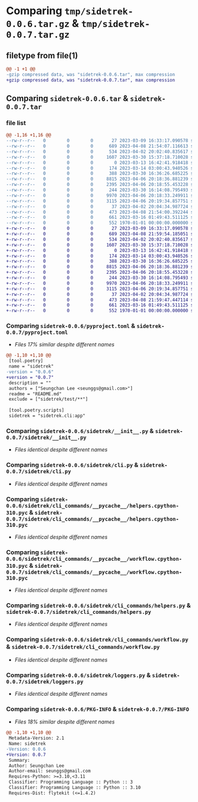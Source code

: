 # Comparing `tmp/sidetrek-0.0.6.tar.gz` & `tmp/sidetrek-0.0.7.tar.gz`

## filetype from file(1)

```diff
@@ -1 +1 @@
-gzip compressed data, was "sidetrek-0.0.6.tar", max compression
+gzip compressed data, was "sidetrek-0.0.7.tar", max compression
```

## Comparing `sidetrek-0.0.6.tar` & `sidetrek-0.0.7.tar`

### file list

```diff
@@ -1,16 +1,16 @@
--rw-r--r--   0        0        0       27 2023-03-09 16:33:17.090578 sidetrek-0.0.6/README.md
--rw-r--r--   0        0        0      689 2023-04-08 21:54:07.116613 sidetrek-0.0.6/pyproject.toml
--rw-r--r--   0        0        0      534 2023-04-02 20:02:40.835617 sidetrek-0.0.6/sidetrek/__init__.py
--rw-r--r--   0        0        0     1607 2023-03-30 15:37:18.710028 sidetrek-0.0.6/sidetrek/cli.py
--rw-r--r--   0        0        0        0 2023-03-13 16:42:41.918418 sidetrek-0.0.6/sidetrek/cli_commands/__init__.py
--rw-r--r--   0        0        0      174 2023-03-14 03:00:43.940526 sidetrek-0.0.6/sidetrek/cli_commands/__pycache__/__init__.cpython-310.pyc
--rw-r--r--   0        0        0      388 2023-03-30 16:36:26.685225 sidetrek-0.0.6/sidetrek/cli_commands/__pycache__/constants.cpython-310.pyc
--rw-r--r--   0        0        0     8815 2023-04-06 20:18:36.881239 sidetrek-0.0.6/sidetrek/cli_commands/__pycache__/helpers.cpython-310.pyc
--rw-r--r--   0        0        0     2395 2023-04-06 20:18:55.453228 sidetrek-0.0.6/sidetrek/cli_commands/__pycache__/workflow.cpython-310.pyc
--rw-r--r--   0        0        0      244 2023-03-30 16:14:08.795493 sidetrek-0.0.6/sidetrek/cli_commands/constants.py
--rw-r--r--   0        0        0     9970 2023-04-06 20:18:33.249911 sidetrek-0.0.6/sidetrek/cli_commands/helpers.py
--rw-r--r--   0        0        0     3115 2023-04-06 20:19:34.857751 sidetrek-0.0.6/sidetrek/cli_commands/workflow.py
--rw-r--r--   0        0        0       37 2023-04-02 20:04:34.987724 sidetrek-0.0.6/sidetrek/constants.py
--rw-r--r--   0        0        0      473 2023-04-08 21:54:00.392244 sidetrek-0.0.6/sidetrek/global_fns.py
--rw-r--r--   0        0        0      661 2023-03-16 01:49:43.511125 sidetrek-0.0.6/sidetrek/loggers.py
--rw-r--r--   0        0        0      552 1970-01-01 00:00:00.000000 sidetrek-0.0.6/PKG-INFO
+-rw-r--r--   0        0        0       27 2023-03-09 16:33:17.090578 sidetrek-0.0.7/README.md
+-rw-r--r--   0        0        0      689 2023-04-08 21:59:54.185051 sidetrek-0.0.7/pyproject.toml
+-rw-r--r--   0        0        0      534 2023-04-02 20:02:40.835617 sidetrek-0.0.7/sidetrek/__init__.py
+-rw-r--r--   0        0        0     1607 2023-03-30 15:37:18.710028 sidetrek-0.0.7/sidetrek/cli.py
+-rw-r--r--   0        0        0        0 2023-03-13 16:42:41.918418 sidetrek-0.0.7/sidetrek/cli_commands/__init__.py
+-rw-r--r--   0        0        0      174 2023-03-14 03:00:43.940526 sidetrek-0.0.7/sidetrek/cli_commands/__pycache__/__init__.cpython-310.pyc
+-rw-r--r--   0        0        0      388 2023-03-30 16:36:26.685225 sidetrek-0.0.7/sidetrek/cli_commands/__pycache__/constants.cpython-310.pyc
+-rw-r--r--   0        0        0     8815 2023-04-06 20:18:36.881239 sidetrek-0.0.7/sidetrek/cli_commands/__pycache__/helpers.cpython-310.pyc
+-rw-r--r--   0        0        0     2395 2023-04-06 20:18:55.453228 sidetrek-0.0.7/sidetrek/cli_commands/__pycache__/workflow.cpython-310.pyc
+-rw-r--r--   0        0        0      244 2023-03-30 16:14:08.795493 sidetrek-0.0.7/sidetrek/cli_commands/constants.py
+-rw-r--r--   0        0        0     9970 2023-04-06 20:18:33.249911 sidetrek-0.0.7/sidetrek/cli_commands/helpers.py
+-rw-r--r--   0        0        0     3115 2023-04-06 20:19:34.857751 sidetrek-0.0.7/sidetrek/cli_commands/workflow.py
+-rw-r--r--   0        0        0       37 2023-04-02 20:04:34.987724 sidetrek-0.0.7/sidetrek/constants.py
+-rw-r--r--   0        0        0      473 2023-04-08 21:59:47.447114 sidetrek-0.0.7/sidetrek/global_fns.py
+-rw-r--r--   0        0        0      661 2023-03-16 01:49:43.511125 sidetrek-0.0.7/sidetrek/loggers.py
+-rw-r--r--   0        0        0      552 1970-01-01 00:00:00.000000 sidetrek-0.0.7/PKG-INFO
```

### Comparing `sidetrek-0.0.6/pyproject.toml` & `sidetrek-0.0.7/pyproject.toml`

 * *Files 17% similar despite different names*

```diff
@@ -1,10 +1,10 @@
 [tool.poetry]
 name = "sidetrek"
-version = "0.0.6"
+version = "0.0.7"
 description = ""
 authors = ["Seungchan Lee <seunggs@gmail.com>"]
 readme = "README.md"
 exclude = ["sidetrek/test/**"]
 
 [tool.poetry.scripts]
 sidetrek = "sidetrek.cli:app"
```

### Comparing `sidetrek-0.0.6/sidetrek/__init__.py` & `sidetrek-0.0.7/sidetrek/__init__.py`

 * *Files identical despite different names*

### Comparing `sidetrek-0.0.6/sidetrek/cli.py` & `sidetrek-0.0.7/sidetrek/cli.py`

 * *Files identical despite different names*

### Comparing `sidetrek-0.0.6/sidetrek/cli_commands/__pycache__/helpers.cpython-310.pyc` & `sidetrek-0.0.7/sidetrek/cli_commands/__pycache__/helpers.cpython-310.pyc`

 * *Files identical despite different names*

### Comparing `sidetrek-0.0.6/sidetrek/cli_commands/__pycache__/workflow.cpython-310.pyc` & `sidetrek-0.0.7/sidetrek/cli_commands/__pycache__/workflow.cpython-310.pyc`

 * *Files identical despite different names*

### Comparing `sidetrek-0.0.6/sidetrek/cli_commands/helpers.py` & `sidetrek-0.0.7/sidetrek/cli_commands/helpers.py`

 * *Files identical despite different names*

### Comparing `sidetrek-0.0.6/sidetrek/cli_commands/workflow.py` & `sidetrek-0.0.7/sidetrek/cli_commands/workflow.py`

 * *Files identical despite different names*

### Comparing `sidetrek-0.0.6/sidetrek/loggers.py` & `sidetrek-0.0.7/sidetrek/loggers.py`

 * *Files identical despite different names*

### Comparing `sidetrek-0.0.6/PKG-INFO` & `sidetrek-0.0.7/PKG-INFO`

 * *Files 18% similar despite different names*

```diff
@@ -1,10 +1,10 @@
 Metadata-Version: 2.1
 Name: sidetrek
-Version: 0.0.6
+Version: 0.0.7
 Summary: 
 Author: Seungchan Lee
 Author-email: seunggs@gmail.com
 Requires-Python: >=3.10,<3.11
 Classifier: Programming Language :: Python :: 3
 Classifier: Programming Language :: Python :: 3.10
 Requires-Dist: flytekit (<=1.4.2)
```

